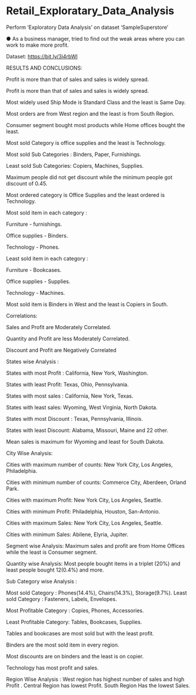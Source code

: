 # Retail_Exploratary_Data_Analysis

Perform ‘Exploratory Data Analysis’ on dataset ‘SampleSuperstore’  

● As a business manager, tried to find out the weak areas where you can  work to make more profit. 

Dataset: https://bit.ly/3i4rbWl

RESULTS AND CONCLUSIONS:

Profit is more than that of sales and sales is widely spread.

Profit is more than that of sales and sales is widely spread.

Most widely used Ship Mode is Standard Class and the least is Same Day.

Most orders are from West region and the least is from South Region.

Consumer segment bought most products while Home offices bought the least.

Most sold Category is office supplies and the least is Technology.

Most sold Sub Categories : Binders, Paper, Furnishings.

Least sold Sub Categories: Copiers, Machines, Supplies.

Maximum people did not get discount while the minimum people got discount of 0.45.

Most ordered category is Office Supplies and the least ordered  is Technology.

Most sold item in each category :

Furniture - furnishings.

Office supplies - Binders.

Technology -  Phones.

Least sold item in each category :

Furniture - Bookcases.

Office supplies - Supplies.

Technology -  Machines.

Most sold item is Binders in West and the least is Copiers in South.


Correlations:

Sales and Profit are Moderately Correlated.

Quantity and Profit are less Moderately Correlated.

Discount and Profit are Negatively Correlated


States wise Analysis :

States with most Profit : California, New York, Washington.

States with least Profit: Texas, Ohio, Pennsylvania.

States with most sales : California, New York, Texas.

States with least sales: Wyoming, West Virginia, North Dakota.

States with most Discount : Texas, Pennsylvania, Illinois.

States with least Discount: Alabama, Missouri, Maine and 22 other.

Mean sales is maximum for Wyoming and least for South Dakota.


City Wise Analysis:

Cities with maximum number of counts: New York City, Los Angeles, Philadelphia.

Cities with minimum number of counts: Commerce City, Aberdeen, Orland Park.

Cities with maximum Profit: New York City, Los Angeles, Seattle.

Cities with minimum Profit: Philadelphia, Houston, San-Antonio.

Cities with maximum Sales: New York City, Los Angeles, Seattle.

Cities with minimum Sales: Abilene, Elyria, Jupiter.


Segment wise Analysis:
Maximum sales and profit are from Home Offices while the least is Consumer segment.

Quantity wise Analysis:
Most people bought items in a triplet (20%) and least people bought 12(0.4%) and more.


Sub Category wise Analysis :

Most sold Category  : Phones(14.4%), Chairs(14.3%), Storage(9.7%).
Least sold Category : Fasteners, Labels, Envelopes.


Most Profitable Category : Copies, Phones, Accessories.

Least Profitable Category: Tables, Bookcases, Supplies.

Tables and bookcases are most sold but with the least profit.

Binders are the most sold item in every region.

Most discounts are on binders and the least is on copier.

Technology has most profit and sales.


Region Wise Analysis :
West region has highest number of sales and high Profit .
Central Region has lowest Profit.
South Region Has the lowest Sales.

